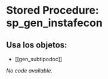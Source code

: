 # Stored Procedure: sp_gen_instafecon

## Usa los objetos:
- [[gen_subtipodoc]]

*No code available.*
